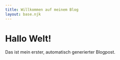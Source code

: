 ```yaml
---
title: Willkommen auf meinem Blog
layout: base.njk
---
```


# Hallo Welt!

Das ist mein erster, automatisch generierter Blogpost.
